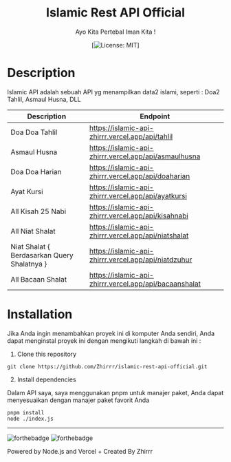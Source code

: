 <div align="center">
<h1>Islamic Rest API Official</h1>

<p>Ayo Kita Pertebal Iman Kita !</p>

[![License: MIT](https://img.shields.io/badge/License-MIT-yellow.svg)]
</div>

# Description
Islamic API adalah sebuah API yg menampilkan data2 islami, seperti : Doa2 Tahlil, Asmaul Husna, DLL


| Description | Endpoint | 
|------------ | ---------|
| Doa Doa Tahlil | https://islamic-api-zhirrr.vercel.app/api/tahlil | 
| Asmaul Husna | https://islamic-api-zhirrr.vercel.app/api/asmaulhusna | 
| Doa Doa Harian | https://islamic-api-zhirrr.vercel.app/api/doaharian | 
| Ayat Kursi | https://islamic-api-zhirrr.vercel.app/api/ayatkursi | 
| All Kisah 25 Nabi | https://islamic-api-zhirrr.vercel.app/api/kisahnabi | 
| All Niat Shalat | https://islamic-api-zhirrr.vercel.app/api/niatshalat | 
| Niat Shalat { Berdasarkan Query Shalatnya } | https://islamic-api-zhirrr.vercel.app/api/niatdzuhur | 
| All Bacaan Shalat | https://islamic-api-zhirrr.vercel.app/api/bacaanshalat | 



# Installation
Jika Anda ingin menambahkan proyek ini di komputer Anda sendiri, Anda dapat menginstal proyek ini dengan mengikuti langkah di bawah ini :

1. Clone this repository
```
git clone https://github.com/Zhirrr/islamic-rest-api-official.git
```
2. Install dependencies

Dalam API saya, saya menggunakan pnpm untuk manajer paket, Anda dapat menyesuaikan dengan manajer paket favorit Anda
```
pnpm install
node ./index.js
```

---
![forthebadge](https://forthebadge.com/images/badges/built-with-love.svg)
![forthebadge](https://forthebadge.com/images/badges/made-with-javascript.svg)

Powered by Node.js and Vercel + Created By Zhirrr
